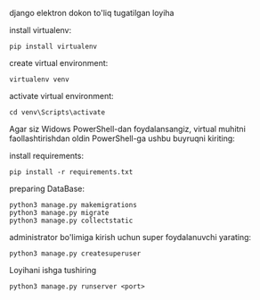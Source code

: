 django elektron dokon to'liq tugatilgan loyiha





install virtualenv:
```
pip install virtualenv
```

create virtual environment:
```
virtualenv venv
```

activate virtual environment:
```
cd venv\Scripts\activate
```

Agar siz Widows PowerShell-dan foydalansangiz, virtual muhitni faollashtirishdan oldin PowerShell-ga ushbu buyruqni kiriting:



install requirements:
```
pip install -r requirements.txt
```

preparing DataBase:
```
python3 manage.py makemigrations
python3 manage.py migrate
python3 manage.py collectstatic
```

administrator bo'limiga kirish uchun super foydalanuvchi yarating:
```
python3 manage.py createsuperuser
```
Loyihani ishga tushiring 

```
python3 manage.py runserver <port>
```
